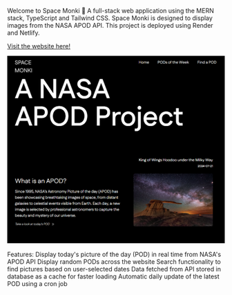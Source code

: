 Welcome to Space Monki 🚀 
A full-stack web application using the MERN stack, TypeScript and Tailwind CSS.
Space Monki is designed to display images from the NASA APOD API. This project is deployed using Render and Netlify.

[Visit the website here!](https://spacemonki.netlify.app/)

![client/src/assets/Website Snapshot.png](https://github.com/monkikat/SpaceMonki/blob/main/client/src/assets/Website%20Snapshot.png)

Features:
Display today's picture of the day (POD) in real time from NASA's APOD API
Display random PODs across the website 
Search functionality to find pictures based on user-selected dates
Data fetched from API stored in database as a cache for faster loading
Automatic daily update of the latest POD using a cron job
